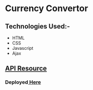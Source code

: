 # Currency Convertor
## **Technologies Used:-**
* HTML
* CSS
* Javascript
* Ajax
## [API Resource](https://free.currencyconverterapi.com)
### Deployed[ Here ](https://vyash5075.github.io/Currency-Convertor)
